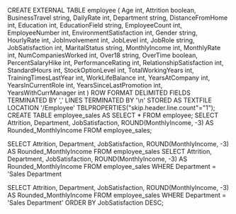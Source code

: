 CREATE EXTERNAL TABLE employee
(
Age int,
Attrition boolean,
BusinessTravel string,
DailyRate int,
Department string,
DistanceFromHome int,
Education int,
EducationField string,
EmployeeCount int,
EmployeeNumber int,
EnvironmentSatisfaction int,
Gender string,
HourlyRate int,
JobInvolvement int,
JobLevel int,
JobRole string,
JobSatisfaction int,
MaritalStatus string,
MonthlyIncome int,
MonthlyRate int,
NumCompaniesWorked int,
Over18 string,
OverTime boolean,
PercentSalaryHike int,
PerformanceRating int,
RelationshipSatisfaction int,
StandardHours int,
StockOptionLevel int,
TotalWorkingYears int,
TrainingTimesLastYear int,
WorkLifeBalance int,
YearsAtCompany int,
YearsInCurrentRole int,
YearsSinceLastPromotion int,
YearsWithCurrManager int
)
ROW FORMAT DELIMITED FIELDS TERMINATED BY ','
LINES TERMINATED BY '\n'
STORED AS TEXTFILE LOCATION '/Employee'
TBLPROPERTIES("skip.header.line.count"="1");
CREATE TABLE employee_sales AS
SELECT *
FROM employee;
SELECT Attrition, Department, JobSatisfaction, ROUND(MonthlyIncome, -3) AS Rounded_MonthlyIncome
FROM employee_sales;

SELECT Attrition, Department, JobSatisfaction, ROUND(MonthlyIncome, -3) AS Rounded_MonthlyIncome
FROM employee_sales
SELECT Attrition, Department, JobSatisfaction, ROUND(MonthlyIncome, -3) AS Rounded_MonthlyIncome
FROM employee_sales
WHERE Department = 'Sales Department

SELECT Attrition, Department, JobSatisfaction, ROUND(MonthlyIncome, -3) AS Rounded_MonthlyIncome
FROM employee_sales
WHERE Department = 'Sales Department'
ORDER BY JobSatisfaction DESC;
